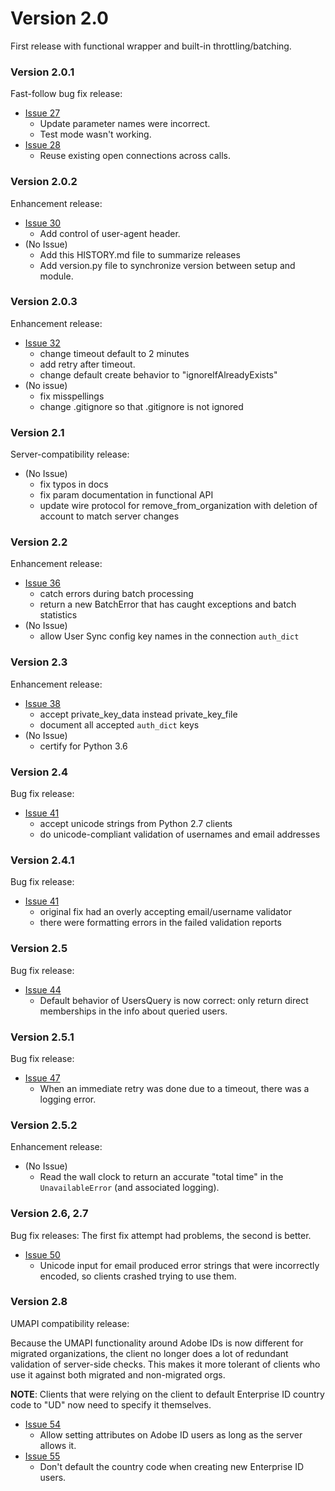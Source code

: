 # Version 2.0

First release with functional wrapper and built-in throttling/batching.

### Version 2.0.1

Fast-follow bug fix release:

* [Issue 27](https://github.com/adobe-apiplatform/umapi-client.py/issues/27)
    * Update parameter names were incorrect.
    * Test mode wasn't working.
* [Issue 28](https://github.com/adobe-apiplatform/umapi-client.py/issues/28)
    * Reuse existing open connections across calls.

### Version 2.0.2

Enhancement release:

* [Issue 30](https://github.com/adobe-apiplatform/umapi-client.py/issues/30)
    * Add control of user-agent header.
* (No Issue)
    * Add this HISTORY.md file to summarize releases
    * Add version.py file to synchronize version between setup and module.

### Version 2.0.3

Enhancement release:

* [Issue 32](https://github.com/adobe-apiplatform/umapi-client.py/issues/32)
    * change timeout default to 2 minutes
    * add retry after timeout.
    * change default create behavior to "ignoreIfAlreadyExists"
* (No issue)
    * fix misspellings
    * change .gitignore so that .gitignore is not ignored

### Version 2.1

Server-compatibility release:

* (No Issue)
    * fix typos in docs
    * fix param documentation in functional API
    * update wire protocol for remove_from_organization with deletion of account to match server changes

### Version 2.2

Enhancement release:

* [Issue 36](https://github.com/adobe-apiplatform/umapi-client.py/issues/36)
    * catch errors during batch processing
    * return a new BatchError that has caught exceptions and batch statistics
* (No Issue)
    * allow User Sync config key names in the connection `auth_dict`

### Version 2.3

Enhancement release:

* [Issue 38](https://github.com/adobe-apiplatform/umapi-client.py/issues/38)
    * accept private_key_data instead private_key_file
    * document all accepted `auth_dict` keys
* (No Issue)
    * certify for Python 3.6

### Version 2.4

Bug fix release:

* [Issue 41](https://github.com/adobe-apiplatform/umapi-client.py/issues/41)
    * accept unicode strings from Python 2.7 clients
    * do unicode-compliant validation of usernames and email addresses

### Version 2.4.1

Bug fix release:

* [Issue 41](https://github.com/adobe-apiplatform/umapi-client.py/issues/41)
    * original fix had an overly accepting email/username validator
    * there were formatting errors in the failed validation reports

### Version 2.5

Bug fix release:

* [Issue 44](https://github.com/adobe-apiplatform/umapi-client.py/issues/44)
    * Default behavior of UsersQuery is now correct: only return direct memberships in the info about queried users.

### Version 2.5.1

Bug fix release:

* [Issue 47](https://github.com/adobe-apiplatform/umapi-client.py/issues/47)
    * When an immediate retry was done due to a timeout, there was a logging error.

### Version 2.5.2

Enhancement release:

* (No Issue)
    * Read the wall clock to return an accurate "total time" in the `UnavailableError` (and associated logging).

### Version 2.6, 2.7

Bug fix releases: The first fix attempt had problems, the second is better.

* [Issue 50](https://github.com/adobe-apiplatform/umapi-client.py/issues/50)
    * Unicode input for email produced error strings that were incorrectly encoded, so clients crashed trying to use them.

### Version 2.8

UMAPI compatibility release:

Because the UMAPI functionality around Adobe IDs is now different for migrated organizations, the client no longer does a lot of redundant validation of server-side checks.  This makes it more tolerant of clients who use it against both migrated and non-migrated orgs.

**NOTE**: Clients that were relying on the client to default Enterprise ID country code to "UD" now need to specify it themselves.

* [Issue 54](https://github.com/adobe-apiplatform/umapi-client.py/issues/54)
    * Allow setting attributes on Adobe ID users as long as the server allows it.
* [Issue 55](https://github.com/adobe-apiplatform/umapi-client.py/issues/55)
    * Don't default the country code when creating new Enterprise ID users.
